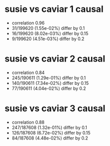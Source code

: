 # susie vs caviar  1 causal

- correlation 0.96
- 31/199620 (1.55e-02%) differ by 0.1
- 16/199620 (8.02e-03%) differ by 0.15
- 9/199620 (4.51e-03%) differ by 0.2


# susie vs caviar  2 causal

- correlation 0.84
- 245/190611 (1.29e-01%) differ by 0.1
- 140/190611 (7.34e-02%) differ by 0.15
- 77/190611 (4.04e-02%) differ by 0.2


# susie vs caviar  3 causal

- correlation 0.88
- 247/187608 (1.32e-01%) differ by 0.1
- 126/187608 (6.72e-02%) differ by 0.15
- 84/187608 (4.48e-02%) differ by 0.2


